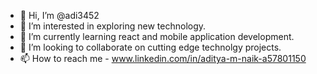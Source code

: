 - 👋 Hi, I’m @adi3452
- 👀 I’m interested in exploring new technology.
- 🌱 I’m currently learning react and mobile application development.
- 💞️ I’m looking to collaborate on cutting edge technolgy projects.
- 📫 How to reach me - www.linkedin.com/in/aditya-m-naik-a57801150

<!---
adi3452/adi3452 is a ✨ special ✨ repository because its `README.md` (this file) appears on your GitHub profile.
You can click the Preview link to take a look at your changes.
--->
